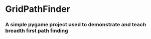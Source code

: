 <h1> GridPathFinder</h1>

<h3> A simple pygame project used to demonstrate and teach breadth first path finding</h3>

